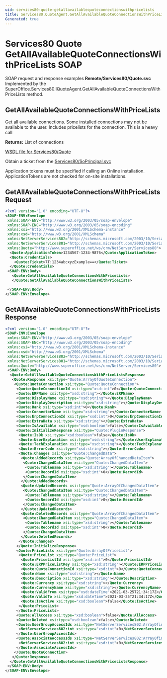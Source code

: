 ```yaml
---
uid: services80-quote-getallavailablequoteconnectionswithpricelists
title: Services80.QuoteAgent.GetAllAvailableQuoteConnectionsWithPriceLists SOAP
Generated: true
---
```


# Services80 Quote GetAllAvailableQuoteConnectionsWithPriceLists SOAP

SOAP request and response examples **Remote/Services80/Quote.svc**
Implemented by the <see cref="M:SuperOffice.Services80.IQuoteAgent.GetAllAvailableQuoteConnectionsWithPriceLists">SuperOffice.Services80.IQuoteAgent.GetAllAvailableQuoteConnectionsWithPriceLists</see> method.

## GetAllAvailableQuoteConnectionsWithPriceLists

Get all available connections. Some installed connections may not be available to the user. Includes pricelists for the connection. This is a heavy call


**Returns:** List of connections


[WSDL file for Services80/Quote](../Services80-Quote.md)

Obtain a ticket from the [Services80/SoPrincipal.svc](../SoPrincipal/SoPrincipal.md)

Application tokens must be specified if calling an Online installation. ApplicationTokens are not checked for on-site installations.

## GetAllAvailableQuoteConnectionsWithPriceLists Request

```xml
<?xml version="1.0" encoding="UTF-8"?>
<SOAP-ENV:Envelope
 xmlns:SOAP-ENV="http://www.w3.org/2003/05/soap-envelope"
 xmlns:SOAP-ENC="http://www.w3.org/2003/05/soap-encoding"
 xmlns:xsi="http://www.w3.org/2001/XMLSchema-instance"
 xmlns:xsd="http://www.w3.org/2001/XMLSchema"
 xmlns:NetServerServices802="http://schemas.microsoft.com/2003/10/Serialization/Arrays"
 xmlns:NetServerServices801="http://schemas.microsoft.com/2003/10/Serialization/"
 xmlns:Quote="http://www.superoffice.net/ws/crm/NetServer/Services80">
  <Quote:ApplicationToken>1234567-1234-9876</Quote:ApplicationToken>
  <Quote:Credentials>
    <Quote:Ticket>7T:1234abcxyzExample==</Quote:Ticket>
  </Quote:Credentials>
 <SOAP-ENV:Body>
   <Quote:GetAllAvailableQuoteConnectionsWithPriceLists>
   </Quote:GetAllAvailableQuoteConnectionsWithPriceLists>

 </SOAP-ENV:Body>
</SOAP-ENV:Envelope>

```


## GetAllAvailableQuoteConnectionsWithPriceLists Response

```xml
<?xml version="1.0" encoding="UTF-8"?>
<SOAP-ENV:Envelope
 xmlns:SOAP-ENV="http://www.w3.org/2003/05/soap-envelope"
 xmlns:SOAP-ENC="http://www.w3.org/2003/05/soap-encoding"
 xmlns:xsi="http://www.w3.org/2001/XMLSchema-instance"
 xmlns:xsd="http://www.w3.org/2001/XMLSchema"
 xmlns:NetServerServices802="http://schemas.microsoft.com/2003/10/Serialization/Arrays"
 xmlns:NetServerServices801="http://schemas.microsoft.com/2003/10/Serialization/"
 xmlns:Quote="http://www.superoffice.net/ws/crm/NetServer/Services80">
 <SOAP-ENV:Body>
  <Quote:GetAllAvailableQuoteConnectionsWithPriceListsResponse>
   <Quote:Response xsi:type="Quote:ArrayOfQuoteConnection">
    <Quote:QuoteConnection xsi:type="Quote:QuoteConnection">
     <Quote:QuoteConnectionId xsi:type="xsd:int">0</Quote:QuoteConnectionId>
     <Quote:ERPName xsi:type="xsd:string"></Quote:ERPName>
     <Quote:DisplayName xsi:type="xsd:string"></Quote:DisplayName>
     <Quote:DisplayDescription xsi:type="xsd:string"></Quote:DisplayDescription>
     <Quote:Rank xsi:type="xsd:int">0</Quote:Rank>
     <Quote:ConnectorName xsi:type="xsd:string"></Quote:ConnectorName>
     <Quote:ErpConnectionId xsi:type="xsd:int">0</Quote:ErpConnectionId>
     <Quote:ExtraData xsi:type="xsd:string"></Quote:ExtraData>
     <Quote:IsAvailable xsi:type="xsd:boolean">false</Quote:IsAvailable>
     <Quote:InitializeResponse xsi:type="Quote:PluginResponse">
      <Quote:IsOk xsi:type="xsd:boolean">false</Quote:IsOk>
      <Quote:UserExplanation xsi:type="xsd:string"></Quote:UserExplanation>
      <Quote:TechExplanation xsi:type="xsd:string"></Quote:TechExplanation>
      <Quote:ErrorCode xsi:type="xsd:string"></Quote:ErrorCode>
      <Quote:Changes xsi:type="Quote:ChangedData">
       <Quote:AddedRecords xsi:type="Quote:ArrayOfChangedDataItem">
        <Quote:ChangedDataItem xsi:type="Quote:ChangedDataItem">
         <Quote:Tablename xsi:type="xsd:string"></Quote:Tablename>
         <Quote:RecordId xsi:type="xsd:int">0</Quote:RecordId>
        </Quote:ChangedDataItem>
       </Quote:AddedRecords>
       <Quote:UpdatedRecords xsi:type="Quote:ArrayOfChangedDataItem">
        <Quote:ChangedDataItem xsi:type="Quote:ChangedDataItem">
         <Quote:Tablename xsi:type="xsd:string"></Quote:Tablename>
         <Quote:RecordId xsi:type="xsd:int">0</Quote:RecordId>
        </Quote:ChangedDataItem>
       </Quote:UpdatedRecords>
       <Quote:DeletedRecords xsi:type="Quote:ArrayOfChangedDataItem">
        <Quote:ChangedDataItem xsi:type="Quote:ChangedDataItem">
         <Quote:Tablename xsi:type="xsd:string"></Quote:Tablename>
         <Quote:RecordId xsi:type="xsd:int">0</Quote:RecordId>
        </Quote:ChangedDataItem>
       </Quote:DeletedRecords>
      </Quote:Changes>
     </Quote:InitializeResponse>
     <Quote:PriceLists xsi:type="Quote:ArrayOfPriceList">
      <Quote:PriceList xsi:type="Quote:PriceList">
       <Quote:PriceListId xsi:type="xsd:int">0</Quote:PriceListId>
       <Quote:ERPPriceListKey xsi:type="xsd:string"></Quote:ERPPriceListKey>
       <Quote:QuoteConnectionId xsi:type="xsd:int">0</Quote:QuoteConnectionId>
       <Quote:Name xsi:type="xsd:string"></Quote:Name>
       <Quote:Description xsi:type="xsd:string"></Quote:Description>
       <Quote:Currency xsi:type="xsd:string"></Quote:Currency>
       <Quote:CurrencyName xsi:type="xsd:string"></Quote:CurrencyName>
       <Quote:ValidFrom xsi:type="xsd:dateTime">2021-03-25T21:34:17Z</Quote:ValidFrom>
       <Quote:ValidTo xsi:type="xsd:dateTime">2021-03-25T21:34:17Z</Quote:ValidTo>
       <Quote:IsActive xsi:type="xsd:boolean">false</Quote:IsActive>
      </Quote:PriceList>
     </Quote:PriceLists>
     <Quote:AllAccess xsi:type="xsd:boolean">false</Quote:AllAccess>
     <Quote:Deleted xsi:type="xsd:boolean">false</Quote:Deleted>
     <Quote:UserGroupAccessIds xsi:type="NetServerServices802:ArrayOfint">
      <NetServerServices802:int xsi:type="xsd:int">0</NetServerServices802:int>
     </Quote:UserGroupAccessIds>
     <Quote:AssociateAccessIds xsi:type="NetServerServices802:ArrayOfint">
      <NetServerServices802:int xsi:type="xsd:int">0</NetServerServices802:int>
     </Quote:AssociateAccessIds>
    </Quote:QuoteConnection>
   </Quote:Response>
  </Quote:GetAllAvailableQuoteConnectionsWithPriceListsResponse>
 </SOAP-ENV:Body>
</SOAP-ENV:Envelope>

```

